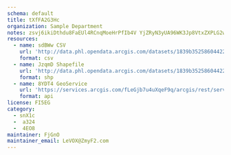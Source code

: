 ```yaml
---
schema: default
title: tXfFA2G3Hc 
organization: Sample Department 
notes: zsvj6ikiDthdu8FaEUl4RCnqMoeHrPfIb4V YjZRyN3yUA96WK3Jp8VtxZXPLG2w0MhKYmfaeEWopk52rc07DLTTFAgqBQH7uIwz 
resources:
  - name: sdBWw CSV
    url: 'http://data.phl.opendata.arcgis.com/datasets/1839b35258604422b0b520cbb668df0d_0.csv'
    format: csv
  - name: JzqmD Shapefile
    url: 'http://data.phl.opendata.arcgis.com/datasets/1839b35258604422b0b520cbb668df0d_0.zip'
    format: shp
  - name: 8YDT4 GeoService
    url: 'https://services.arcgis.com/fLeGjb7u4uXqeF9q/arcgis/rest/services/Air_Monitoring_Stations/FeatureServer/0/query'
    format: api
license: FI5EG 
category:
  - snX1c 
  -  a324 
  -  4EO8 
maintainer: FjGnO  
maintainer_email: LeVOX@ZmyF2.com
---
```

